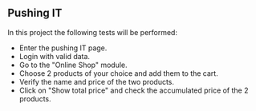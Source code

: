 ## Pushing IT

In this project the following tests will be performed:
 - Enter the pushing IT page.
 - Login with valid data.
 - Go to the "Online Shop" module.
 - Choose 2 products of your choice and add them to the cart.
 - Verify the name and price of the two products.
 - Click on "Show total price" and check the accumulated price of the 2 products.